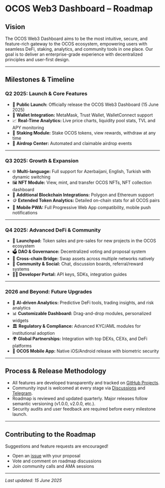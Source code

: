 # OCOS Web3 Dashboard – Roadmap

## Vision

The OCOS Web3 Dashboard aims to be the most intuitive, secure, and feature-rich gateway to the OCOS ecosystem, empowering users with seamless DeFi, staking, analytics, and community tools in one place. Our goal is to deliver an enterprise-grade experience with decentralized principles and user-first design.

---

## Milestones & Timeline

### **Q2 2025: Launch & Core Features**
- 🚀 **Public Launch:** Officially release the OCOS Web3 Dashboard (15 June 2025)
- 👛 **Wallet Integration:** MetaMask, Trust Wallet, WalletConnect support
- 📈 **Real-Time Analytics:** Live price charts, liquidity pool stats, TVL and APY monitoring
- 💸 **Staking Module:** Stake OCOS tokens, view rewards, withdraw at any time
- 🎁 **Airdrop Center:** Automated and claimable airdrop events

---

### **Q3 2025: Growth & Expansion**
- 🌐 **Multi-language:** Full support for Azerbaijani, English, Turkish with dynamic switching
- 🖼️ **NFT Module:** View, mint, and transfer OCOS NFTs, NFT collection dashboard
- 🏦 **Additional Blockchain Integrations:** Polygon and Ethereum support
- 🪙 **Extended Token Analytics:** Detailed on-chain stats for all OCOS pairs
- 📱 **Mobile PWA:** Full Progressive Web App compatibility, mobile push notifications

---

### **Q4 2025: Advanced DeFi & Community**
- 🚀 **Launchpad:** Token sales and pre-sales for new projects in the OCOS ecosystem
- 🗳️ **DAO & Governance:** Decentralized voting and proposal system
- 🔗 **Cross-chain Bridge:** Swap assets across multiple networks natively
- 🤝 **Community & Social:** Chat, discussion boards, referral/reward systems
- 👩‍💻 **Developer Portal:** API keys, SDKs, integration guides

---

### **2026 and Beyond: Future Upgrades**
- 🤖 **AI-driven Analytics:** Predictive DeFi tools, trading insights, and risk analytics
- 📊 **Customizable Dashboard:** Drag-and-drop modules, personalized widgets
- 🏛️ **Regulatory & Compliance:** Advanced KYC/AML modules for institutional adoption
- 🌍 **Global Partnerships:** Integration with top DEXs, CEXs, and DeFi platforms
- 🚀 **OCOS Mobile App:** Native iOS/Android release with biometric security

---

## Process & Release Methodology

- All features are developed transparently and tracked on [GitHub Projects](https://github.com/OCOSToken/OCOS-Web3-Dashboard/projects).
- Community input is welcomed at every stage via [Discussions](https://github.com/OCOSToken/OCOS-Web3-Dashboard/discussions) and [Telegram](https://t.me/ocoscommunity).
- Roadmap is reviewed and updated quarterly. Major releases follow semantic versioning (v1.0.0, v2.0.0, etc.).
- Security audits and user feedback are required before every milestone launch.

---

## Contributing to the Roadmap

Suggestions and feature requests are encouraged!
- Open an [issue](https://github.com/OCOSToken/OCOS-Web3-Dashboard/issues) with your proposal
- Vote and comment on roadmap discussions
- Join community calls and AMA sessions

---

_Last updated: 15 June 2025_
